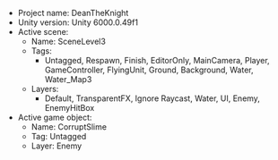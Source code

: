 <!-- UNITY CODE ASSIST INSTRUCTIONS START -->
- Project name: DeanTheKnight
- Unity version: Unity 6000.0.49f1
- Active scene:
  - Name: SceneLevel3
  - Tags:
    - Untagged, Respawn, Finish, EditorOnly, MainCamera, Player, GameController, FlyingUnit, Ground, Background, Water, Water_Map3
  - Layers:
    - Default, TransparentFX, Ignore Raycast, Water, UI, Enemy, EnemyHitBox
- Active game object:
  - Name: CorruptSlime
  - Tag: Untagged
  - Layer: Enemy
<!-- UNITY CODE ASSIST INSTRUCTIONS END -->